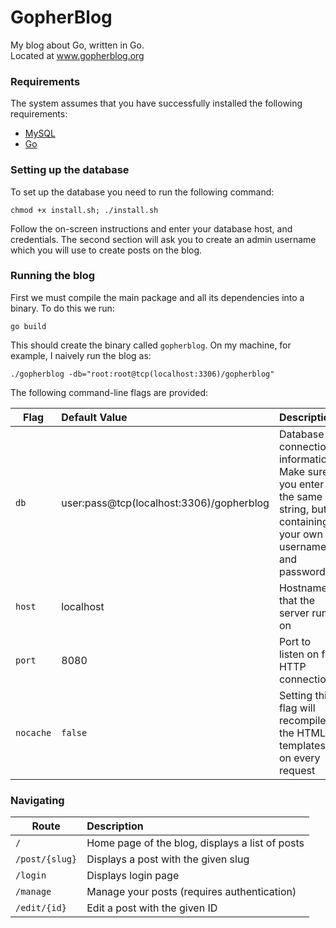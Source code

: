 GopherBlog
==========

My blog about Go, written in Go.  
Located at www.gopherblog.org

### Requirements

The system assumes that you have successfully installed the following requirements:

* [MySQL](http://dev.mysql.com/doc/refman/5.1/en/installing.html)
* [Go](https://golang.org/doc/install)

### Setting up the database

To set up the database you need to run the following command:

`chmod +x install.sh; ./install.sh`

Follow the on-screen instructions and enter your database host, and credentials. The second section will ask you to create an admin username which you will use to create posts on the blog.

### Running the blog

First we must compile the main package and all its dependencies into a binary. To do this we run:

`go build`

This should create the binary called `gopherblog`. On my machine, for example, I naively run the blog as:

`./gopherblog -db="root:root@tcp(localhost:3306)/gopherblog"`

The following command-line flags are provided:

| Flag         | Default Value                              | Description                                     |
| ------------- |:------------------------------------------|:------------------------------------------------|
| `db`           | user:pass@tcp(localhost:3306)/gopherblog | Database connection information. Make sure you enter the same string, but containing your own username and password  |
| `host`           | localhost | Hostname that the server runs on |
| `port`           | 8080 | Port to listen on for HTTP connections |
| `nocache`        | `false` | Setting this flag will recompile the HTML templates on every request |


### Navigating

| Route         | Description                                     |
| ------------- |:------------------------------------------------|
| `/`           | Home page of the blog, displays a list of posts |
| `/post/{slug}`| Displays a post with the given slug             |
| `/login`      | Displays login page                             |
| `/manage`     | Manage your posts (requires authentication)     |
| `/edit/{id}`  | Edit a post with the given ID                   |
